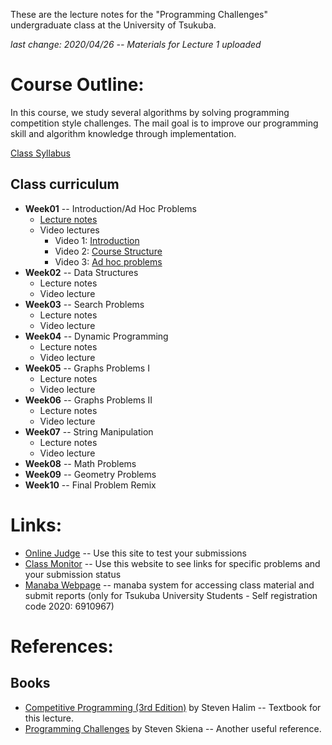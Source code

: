 These are the lecture notes for the "Programming Challenges" undergraduate
class at the University of Tsukuba.

_last change: 2020/04/26 -- Materials for Lecture 1 uploaded_

# Course Outline:
In this course, we study several algorithms by solving programming competition
style challenges. The mail goal is to improve our programming skill and
algorithm knowledge through implementation.

[Class Syllabus](syllabus.md)

## Class curriculum
- **Week01** -- Introduction/Ad Hoc Problems
  - [Lecture notes](Week01/week1.pdf)
  - Video lectures
    - Video 1: [Introduction](https://youtu.be/4Y3hG08sohE)
    - Video 2: [Course Structure](https://youtu.be/EYP8IiM3uBE)
    - Video 3: [Ad hoc problems](https://youtu.be/lvQRNj476d8)
- **Week02** -- Data Structures
  - Lecture notes
  - Video lecture
- **Week03** -- Search Problems
  - Lecture notes
  - Video lecture
- **Week04** -- Dynamic Programming
  - Lecture notes
  - Video lecture
- **Week05** -- Graphs Problems I
  - Lecture notes
  - Video lecture
- **Week06** -- Graphs Problems II
  - Lecture notes
  - Video lecture
- **Week07** -- String Manipulation
  - Lecture notes
  - Video lecture
- **Week08** -- Math Problems
- **Week09** -- Geometry Problems
- **Week10** -- Final Problem Remix

# Links:
* [Online Judge](http://onlinejudge.org/) -- Use this site to test your submissions
* [Class Monitor](uMonitor/monitor.html) -- Use this
website to see links for specific problems and your submission status
* [Manaba Webpage](https://manaba.tsukuba.ac.jp/ct/course_1322213) -- manaba system
for accessing class material and submit reports (only for Tsukuba University Students - Self registration code 2020: 6910967)

# References:

## Books
* [Competitive Programming (3rd Edition)](http://cpbook.net/) by Steven Halim -- Textbook for this lecture.
* [Programming Challenges](http://www.programming-challenges.com/pg.php?page=index) by Steven Skiena -- Another useful reference.
